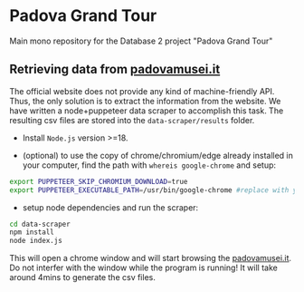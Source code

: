 # Padova Grand Tour
Main mono repository for the Database 2 project "Padova Grand Tour"



## Retrieving data from [padovamusei.it](https://padovamusei.it)
The official website does not provide any kind of machine-friendly API. Thus, the only solution is to extract the information from the website. We have written a node+puppeteer data scraper to accomplish this task. The resulting csv files are stored into the `data-scraper/results` folder.

- Install `Node.js` version >=18.

- (optional) to use the copy of chrome/chromium/edge already installed in your computer, find the path with `whereis google-chrome` and setup:
```bash 
export PUPPETEER_SKIP_CHROMIUM_DOWNLOAD=true
export PUPPETEER_EXECUTABLE_PATH=/usr/bin/google-chrome #replace with your own path
```
- setup node dependencies and run the scraper:
```bash
cd data-scraper
npm install
node index.js
```

This will open a chrome window and will start browsing the [padovamusei.it](https://padovamusei.it). Do not interfer with the window while the program is running! It will take around 4mins to generate the csv files.


###